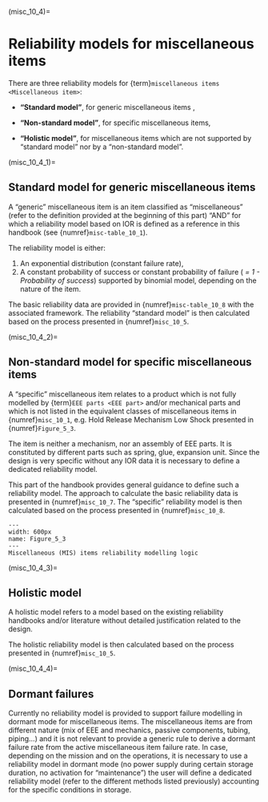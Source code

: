 <!--- Copyright (C) Matrisk GmbH 2022 -->

(misc_10_4)=
# Reliability models for miscellaneous items

There are three reliability models for {term}`miscellaneous items <Miscellaneous item>`:

* **“Standard model”**, for generic miscellaneous items ,

* **“Non-standard model”**, for specific miscellaneous items,

* **“Holistic model”**, for miscellaneous items which are not supported by “standard model” nor by a “non-standard model”.


(misc_10_4_1)=
## Standard model for generic miscellaneous items

A “generic” miscellaneous item is an item classified as “miscellaneous” (refer to the definition provided at the beginning of this part) “AND” for which a reliability model based on IOR is defined as a reference in this handbook (see {numref}`misc-table_10_1`).

The reliability model is either:

1. An exponential distribution (constant failure rate),
2. A constant probability of success or constant probability of failure ( *= 1 - Probability of success*) supported by binomial model, depending on the nature of the item.

The basic reliability data are provided in {numref}`misc-table_10_8` with the associated framework. The reliability “standard model” is then calculated based on the process presented in {numref}`misc_10_5`.


(misc_10_4_2)=
## Non-standard model for specific miscellaneous items

A “specific” miscellaneous item relates to a product which is not fully modelled by {term}`EEE parts <EEE part>` and/or mechanical parts and which is not listed in the equivalent classes of miscellaneous items in {numref}`misc_10_1`, e.g. Hold Release Mechanism Low Shock presented in {numref}`Figure_5_3`.

The item is neither a mechanism, nor an assembly of EEE parts. It is constituted by different parts such as spring, glue, expansion unit. Since the design is very specific without any IOR data it is necessary to define a dedicated reliability model.

This part of the handbook provides general guidance to define such a reliability model. The approach to calculate the basic reliability data is presented in {numref}`misc_10_7`. The “specific” reliability model is then calculated based on the process presented in {numref}`misc_10_8`.


```{figure} ../../picture/figure4_3.png
---
width: 600px
name: Figure_5_3
---
Miscellaneous (MIS) items reliability modelling logic
```


(misc_10_4_3)=
## Holistic model

A holistic model refers to a model based on the existing reliability handbooks and/or literature without detailed justification related to the design.

The holistic reliability model is then calculated based on the process presented in {numref}`misc_10_5`.


(misc_10_4_4)=
## Dormant failures

Currently no reliability model is provided to support failure modelling in dormant mode for miscellaneous items. The miscellaneous items are from different nature (mix of EEE and mechanics, passive components, tubing, piping…) and it is not relevant to provide a generic rule to derive a dormant failure rate from the active miscellaneous item failure rate.
In case, depending on the mission and on the operations, it is necessary to use a reliability model in dormant mode (no power supply during certain storage duration, no activation for “maintenance”) the user will define a dedicated reliability model (refer to the different methods listed previously) accounting for the specific conditions in storage.
